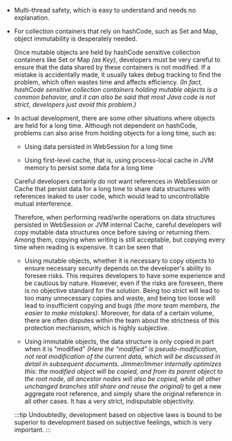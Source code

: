 -   Multi-thread safety, which is easy to understand and needs no explanation.

-   For collection containers that rely on hashCode, such as Set and Map, object immutability is desperately needed.

    Once mutable objects are held by hashCode sensitive collection containers like Set or Map *(as Key)*, developers must be very careful to ensure that the data shared by these containers is not modified. If a mistake is accidentally made, it usually takes debug tracking to find the problem, which often wastes time and affects efficiency. *(In fact, hashCode sensitive collection containers holding mutable objects is a common behavior, and it can also be said that most Java code is not strict, developers just avoid this problem.)*
  
-   In actual development, there are some other situations where objects are held for a long time. Although not dependent on hashCode, problems can also arise from holding objects for a long time, such as:

    - Using data persisted in WebSession for a long time
    
    - Using first-level cache, that is, using process-local cache in JVM memory to persist some data for a long time

    Careful developers certainly do not want references in WebSession or Cache that persist data for a long time to share data structures with references leaked to user code, which would lead to uncontrollable mutual interference.

    Therefore, when performing read/write operations on data structures persisted in WebSession or JVM internal Cache, careful developers will copy mutable data structures once before saving or returning them. Among them, copying when writing is still acceptable, but copying every time when reading is expensive. It can be seen that

    -   Using mutable objects, whether it is necessary to copy objects to ensure necessary security depends on the developer's ability to foresee risks. This requires developers to have some experience and be cautious by nature. However, even if the risks are foreseen, there is no objective standard for the solution. Being too strict will lead to too many unnecessary copies and waste, and being too loose will lead to insufficient copying and bugs *(the more team members, the easier to make mistakes)*. Moreover, for data of a certain volume, there are often disputes within the team about the strictness of this protection mechanism, which is highly subjective.
    
    -   Using immutable objects, the data structure is only copied in part when it is "modified" *(Here the "modified" is pseudo-modification, not real modification of the current data, which will be discussed in detail in subsequent documents. Jimmer/Immer internally optimizes this: the modified object will be copied, and from its parent object to the root node, all ancestor nodes will also be copied, while all other unchanged branches still share and reuse the original)* to get a new aggregate root reference, and simply share the original reference in all other cases. It has a very strict, indisputable objectivity.

    :::tip
    Undoubtedly, development based on objective laws is bound to be superior to development based on subjective feelings, which is very important.
    :::
